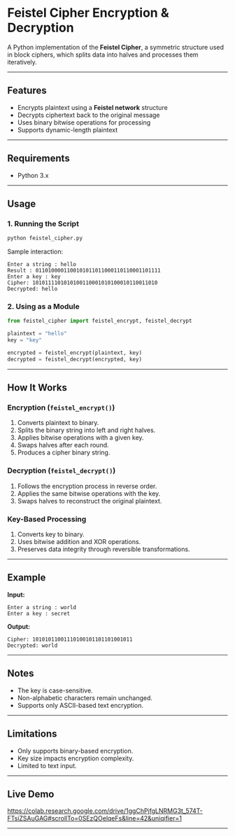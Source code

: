 # Feistel Cipher Encryption & Decryption

A Python implementation of the **Feistel Cipher**, a symmetric structure used in block ciphers, which splits data into halves and processes them iteratively.

---

## Features
- Encrypts plaintext using a **Feistel network** structure  
- Decrypts ciphertext back to the original message  
- Uses binary bitwise operations for processing  
- Supports dynamic-length plaintext  

---

## Requirements
- Python 3.x

---

## Usage
### 1. Running the Script
```sh
python feistel_cipher.py
```
Sample interaction:
```
Enter a string : hello
Result : 0110100001100101011011000110110001101111
Enter a key : key
Cipher: 1010111101010100110001010100010110011010
Decrypted: hello
```

### 2. Using as a Module
```python
from feistel_cipher import feistel_encrypt, feistel_decrypt

plaintext = "hello"
key = "key"

encrypted = feistel_encrypt(plaintext, key)
decrypted = feistel_decrypt(encrypted, key)
```

---

## How It Works
### Encryption (`feistel_encrypt()`)
1. Converts plaintext to binary.
2. Splits the binary string into left and right halves.
3. Applies bitwise operations with a given key.
4. Swaps halves after each round.
5. Produces a cipher binary string.

### Decryption (`feistel_decrypt()`)
1. Follows the encryption process in reverse order.
2. Applies the same bitwise operations with the key.
3. Swaps halves to reconstruct the original plaintext.

### Key-Based Processing
1. Converts key to binary.
2. Uses bitwise addition and XOR operations.
3. Preserves data integrity through reversible transformations.

---

## Example
**Input:**
```
Enter a string : world
Enter a key : secret
```
**Output:**
```
Cipher: 10101011001110100101101101001011
Decrypted: world
```

---

## Notes
- The key is case-sensitive.
- Non-alphabetic characters remain unchanged.
- Supports only ASCII-based text encryption.

---

## Limitations
- Only supports binary-based encryption.
- Key size impacts encryption complexity.
- Limited to text input.

---

## Live Demo
https://colab.research.google.com/drive/1ggChPjfgLNRMG3t_574T-FTsiZSAuGAG#scrollTo=0SEzQOelqeFs&line=42&uniqifier=1

---




